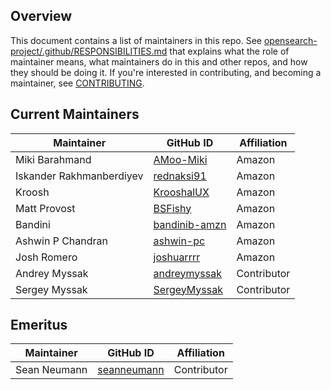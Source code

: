 ## Overview

This document contains a list of maintainers in this repo. See [opensearch-project/.github/RESPONSIBILITIES.md](https://github.com/opensearch-project/.github/blob/main/RESPONSIBILITIES.md#maintainer-responsibilities) that explains what the role of maintainer means, what maintainers do in this and other repos, and how they should be doing it. If you're interested in contributing, and becoming a maintainer, see [CONTRIBUTING](CONTRIBUTING.md).

## Current Maintainers

| Maintainer               | GitHub ID                                         | Affiliation |
| ------------------------ | ------------------------------------------------- | ----------- |
| Miki Barahmand           | [AMoo-Miki](https://github.com/AMoo-Miki)         | Amazon      |
| Iskander Rakhmanberdiyev | [rednaksi91](https://github.com/rednaksi91)       | Amazon      |
| Kroosh                   | [KrooshalUX](https://github.com/KrooshalUX)       | Amazon      |
| Matt Provost             | [BSFishy](https://github.com/BSFishy)             | Amazon      |
| Bandini                  | [bandinib-amzn](https://github.com/bandinib-amzn) | Amazon      |
| Ashwin P Chandran        | [ashwin-pc](https://github.com/ashwin-pc)         | Amazon      |
| Josh Romero              | [joshuarrrr](https://github.com/joshuarrrr)       | Amazon      |
| Andrey Myssak            | [andreymyssak](https://github.com/andreymyssak)   | Contributor |
| Sergey Myssak            | [SergeyMyssak](https://github.com/SergeyMyssak)   | Contributor |


## Emeritus

| Maintainer               | GitHub ID                                         | Affiliation |
|--------------------------|---------------------------------------------------|-------------|
| Sean Neumann             | [seanneumann](https://github.com/seanneumann)     | Contributor |

